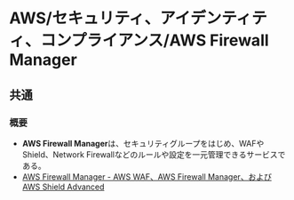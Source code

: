 # AWS/セキュリティ、アイデンティティ、コンプライアンス/AWS Firewall Manager

## 共通

### 概要

- **AWS Firewall Manager**は、セキュリティグループをはじめ、WAFやShield、Network Firewallなどのルールや設定を一元管理できるサービスである。
- [AWS Firewall Manager - AWS WAF、AWS Firewall Manager、および AWS Shield Advanced](https://docs.aws.amazon.com/ja_jp/waf/latest/developerguide/fms-chapter.html)
